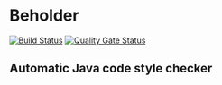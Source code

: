 # Beholder
[![Build Status](https://travis-ci.com/SimonHarmonicMinor/beholder-core.svg?branch=master)](https://travis-ci.com/SimonHarmonicMinor/beholder-core)
[![Quality Gate Status](https://sonarcloud.io/api/project_badges/measure?project=SimonHarmonicMinor_beholder-core&metric=alert_status)](https://sonarcloud.io/dashboard?id=SimonHarmonicMinor_beholder-core)
## Automatic Java code style checker